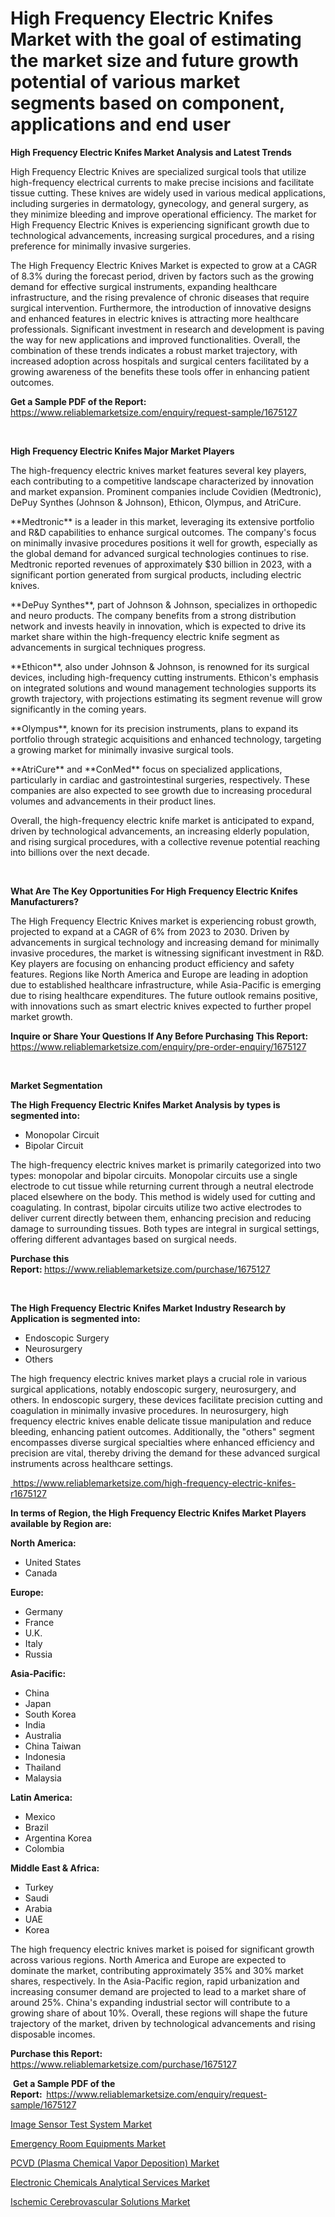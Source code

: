 <p><h1>High Frequency Electric Knifes Market with the goal of estimating the market size and future growth potential of various market segments based on component, applications and end user</h1></p><p><strong>High Frequency Electric Knifes Market Analysis and Latest Trends</strong></p>
<p><p>High Frequency Electric Knives are specialized surgical tools that utilize high-frequency electrical currents to make precise incisions and facilitate tissue cutting. These knives are widely used in various medical applications, including surgeries in dermatology, gynecology, and general surgery, as they minimize bleeding and improve operational efficiency. The market for High Frequency Electric Knives is experiencing significant growth due to technological advancements, increasing surgical procedures, and a rising preference for minimally invasive surgeries.</p><p>The High Frequency Electric Knives Market is expected to grow at a CAGR of 8.3% during the forecast period, driven by factors such as the growing demand for effective surgical instruments, expanding healthcare infrastructure, and the rising prevalence of chronic diseases that require surgical intervention. Furthermore, the introduction of innovative designs and enhanced features in electric knives is attracting more healthcare professionals. Significant investment in research and development is paving the way for new applications and improved functionalities. Overall, the combination of these trends indicates a robust market trajectory, with increased adoption across hospitals and surgical centers facilitated by a growing awareness of the benefits these tools offer in enhancing patient outcomes.</p></p>
<p><strong>Get a Sample PDF of the Report:&nbsp;</strong> <a href="https://www.reliablemarketsize.com/enquiry/request-sample/1675127?utm_campaign=1176&utm_medium=2&utm_source=Github&utm_content=ia&utm_term=10102024&utm_id=high-frequency-electric-knifes">https://www.reliablemarketsize.com/enquiry/request-sample/1675127</a></p>
<p>&nbsp;</p>
<p><strong>High Frequency Electric Knifes Major Market Players</strong></p>
<p><p>The high-frequency electric knives market features several key players, each contributing to a competitive landscape characterized by innovation and market expansion. Prominent companies include Covidien (Medtronic), DePuy Synthes (Johnson & Johnson), Ethicon, Olympus, and AtriCure.</p><p>**Medtronic** is a leader in this market, leveraging its extensive portfolio and R&D capabilities to enhance surgical outcomes. The company's focus on minimally invasive procedures positions it well for growth, especially as the global demand for advanced surgical technologies continues to rise. Medtronic reported revenues of approximately $30 billion in 2023, with a significant portion generated from surgical products, including electric knives.</p><p>**DePuy Synthes**, part of Johnson & Johnson, specializes in orthopedic and neuro products. The company benefits from a strong distribution network and invests heavily in innovation, which is expected to drive its market share within the high-frequency electric knife segment as advancements in surgical techniques progress.</p><p>**Ethicon**, also under Johnson & Johnson, is renowned for its surgical devices, including high-frequency cutting instruments. Ethicon's emphasis on integrated solutions and wound management technologies supports its growth trajectory, with projections estimating its segment revenue will grow significantly in the coming years.</p><p>**Olympus**, known for its precision instruments, plans to expand its portfolio through strategic acquisitions and enhanced technology, targeting a growing market for minimally invasive surgical tools.</p><p>**AtriCure** and **ConMed** focus on specialized applications, particularly in cardiac and gastrointestinal surgeries, respectively. These companies are also expected to see growth due to increasing procedural volumes and advancements in their product lines.</p><p>Overall, the high-frequency electric knife market is anticipated to expand, driven by technological advancements, an increasing elderly population, and rising surgical procedures, with a collective revenue potential reaching into billions over the next decade.</p></p>
<p>&nbsp;</p>
<p><strong>What Are The Key Opportunities For High Frequency Electric Knifes Manufacturers?</strong></p>
<p><p>The High Frequency Electric Knives market is experiencing robust growth, projected to expand at a CAGR of 6% from 2023 to 2030. Driven by advancements in surgical technology and increasing demand for minimally invasive procedures, the market is witnessing significant investment in R&D. Key players are focusing on enhancing product efficiency and safety features. Regions like North America and Europe are leading in adoption due to established healthcare infrastructure, while Asia-Pacific is emerging due to rising healthcare expenditures. The future outlook remains positive, with innovations such as smart electric knives expected to further propel market growth.</p></p>
<p><strong>Inquire or Share Your Questions If Any Before Purchasing This Report:</strong> <a href="https://www.reliablemarketsize.com/enquiry/pre-order-enquiry/1675127?utm_campaign=1176&utm_medium=2&utm_source=Github&utm_content=ia&utm_term=10102024&utm_id=high-frequency-electric-knifes">https://www.reliablemarketsize.com/enquiry/pre-order-enquiry/1675127</a></p>
<p>&nbsp;</p>
<p><strong>Market Segmentation</strong></p>
<p><strong>The High Frequency Electric Knifes Market Analysis by types is segmented into:</strong></p>
<p><ul><li>Monopolar Circuit</li><li>Bipolar Circuit</li></ul></p>
<p><p>The high-frequency electric knives market is primarily categorized into two types: monopolar and bipolar circuits. Monopolar circuits use a single electrode to cut tissue while returning current through a neutral electrode placed elsewhere on the body. This method is widely used for cutting and coagulating. In contrast, bipolar circuits utilize two active electrodes to deliver current directly between them, enhancing precision and reducing damage to surrounding tissues. Both types are integral in surgical settings, offering different advantages based on surgical needs.</p></p>
<p><strong>Purchase this Report:&nbsp;</strong><a href="https://www.reliablemarketsize.com/purchase/1675127?utm_campaign=1176&utm_medium=2&utm_source=Github&utm_content=ia&utm_term=10102024&utm_id=high-frequency-electric-knifes">https://www.reliablemarketsize.com/purchase/1675127</a></p>
<p>&nbsp;</p>
<p><strong>The High Frequency Electric Knifes Market Industry Research by Application is segmented into:</strong></p>
<p><ul><li>Endoscopic Surgery</li><li>Neurosurgery</li><li>Others</li></ul></p>
<p><p>The high frequency electric knives market plays a crucial role in various surgical applications, notably endoscopic surgery, neurosurgery, and others. In endoscopic surgery, these devices facilitate precision cutting and coagulation in minimally invasive procedures. In neurosurgery, high frequency electric knives enable delicate tissue manipulation and reduce bleeding, enhancing patient outcomes. Additionally, the "others" segment encompasses diverse surgical specialties where enhanced efficiency and precision are vital, thereby driving the demand for these advanced surgical instruments across healthcare settings.</p></p>
<p><a href="https://www.reliablemarketsize.com/high-frequency-electric-knifes-r1675127?utm_campaign=1176&utm_medium=2&utm_source=Github&utm_content=ia&utm_term=10102024&utm_id=high-frequency-electric-knifes">&nbsp;https://www.reliablemarketsize.com/high-frequency-electric-knifes-r1675127</a></p>
<p><strong>In terms of Region, the High Frequency Electric Knifes Market Players available by Region are:</strong></p>
<p>
    <p> <strong> North America: </strong>
        <ul>
            <li>United States</li>
            <li>Canada</li>
        </ul>
        </p> 
    <p> <strong> Europe: </strong>
        <ul>
            <li>Germany</li>
            <li>France</li>
            <li>U.K.</li>
            <li>Italy</li>
            <li>Russia</li>
        </ul>
        </p> 
    <p> <strong> Asia-Pacific: </strong>
        <ul>
            <li>China</li>
            <li>Japan</li>
            <li>South Korea</li>
            <li>India</li>
            <li>Australia</li>
            <li>China Taiwan</li>
            <li>Indonesia</li>
            <li>Thailand</li>
            <li>Malaysia</li>
        </ul>
        </p> 
    <p> <strong> Latin America: </strong>
        <ul>
            <li>Mexico</li>
            <li>Brazil</li>
            <li>Argentina Korea</li>
            <li>Colombia</li>
        </ul>
        </p> 
    <p> <strong> Middle East & Africa: </strong>
        <ul>
            <li>Turkey</li>
            <li>Saudi</li>
            <li>Arabia</li>
            <li>UAE</li>
            <li>Korea</li>
        </ul>
    </p>
    </p>
<p><p>The high frequency electric knives market is poised for significant growth across various regions. North America and Europe are expected to dominate the market, contributing approximately 35% and 30% market shares, respectively. In the Asia-Pacific region, rapid urbanization and increasing consumer demand are projected to lead to a market share of around 25%. China's expanding industrial sector will contribute to a growing share of about 10%. Overall, these regions will shape the future trajectory of the market, driven by technological advancements and rising disposable incomes.</p></p>
<p><strong>Purchase this Report: </strong><a href="https://www.reliablemarketsize.com/purchase/1675127?utm_campaign=1176&utm_medium=2&utm_source=Github&utm_content=ia&utm_term=10102024&utm_id=high-frequency-electric-knifes">https://www.reliablemarketsize.com/purchase/1675127</a></p>
<p>&nbsp;<strong>Get a Sample PDF of the Report:&nbsp;&nbsp;</strong><a href="https://www.reliablemarketsize.com/enquiry/request-sample/1675127?utm_campaign=1176&utm_medium=2&utm_source=Github&utm_content=ia&utm_term=10102024&utm_id=high-frequency-electric-knifes">https://www.reliablemarketsize.com/enquiry/request-sample/1675127</a></p>
<p><strong></strong></p>
<p><p><a href="https://www.linkedin.com/pulse/image-sensor-test-system-industry-analysis-report-its-market-ytt0c?utm_campaign=1176&utm_medium=2&utm_source=Github&utm_content=ia&utm_term=10102024&utm_id=high-frequency-electric-knifes">Image Sensor Test System Market</a></p><p><a href="https://github.com/RickHolmes3/Market-Research-Report-List-6/blob/main/emergency-room-equipments-market.md?utm_campaign=1176&utm_medium=2&utm_source=Github&utm_content=ia&utm_term=10102024&utm_id=high-frequency-electric-knifes">Emergency Room Equipments Market</a></p><p><a href="https://www.linkedin.com/pulse/regulatory-landscape-its-influence-global-pcvd-plasma-chemical-wluee?utm_campaign=1176&utm_medium=2&utm_source=Github&utm_content=ia&utm_term=10102024&utm_id=high-frequency-electric-knifes">PCVD (Plasma Chemical Vapor Deposition) Market</a></p><p><a href="https://www.linkedin.com/pulse/electronic-chemicals-analytical-services-market-global-trends-wkp4f?utm_campaign=1176&utm_medium=2&utm_source=Github&utm_content=ia&utm_term=10102024&utm_id=high-frequency-electric-knifes">Electronic Chemicals Analytical Services Market</a></p><p><a href="https://www.linkedin.com/pulse/evaluating-global-ischemic-cerebrovascular-solutions-market-kmlpf?utm_campaign=1176&utm_medium=2&utm_source=Github&utm_content=ia&utm_term=10102024&utm_id=high-frequency-electric-knifes">Ischemic Cerebrovascular Solutions Market</a></p></p>